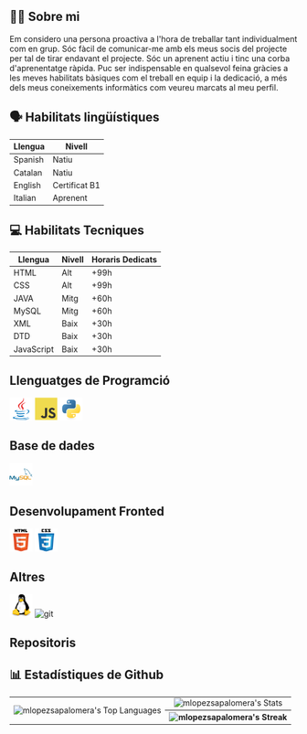 ## 🙋‍♂️ Sobre mi
Em considero una persona proactiva a l'hora de treballar tant individualment com en grup. Sóc fàcil de comunicar-me amb els meus socis del projecte per tal de tirar endavant el projecte. Sóc un aprenent actiu i tinc una corba d'aprenentatge ràpida. Puc ser indispensable en qualsevol feina gràcies a les meves habilitats bàsiques com el treball en equip i la dedicació, a més dels meus coneixements informàtics com veureu marcats al meu perfil.

## 🗣️ Habilitats lingüístiques
| Llengua | Nivell |
|----------|--------|
| Spanish  | Natiu |
| Catalan  | Natiu |
| English  | Certificat B1 |
| Italian  | Aprenent |


## 💻 Habilitats Tecniques
| Llengua | Nivell | Horaris Dedicats |
|----------|----------|----------|
| HTML | Alt | +99h |
| CSS | Alt | +99h |
| JAVA | Mitg | +60h |
| MySQL | Mitg | +60h |
| XML | Baix | +30h |
| DTD | Baix | +30h |
| JavaScript | Baix | +30h |


## Llenguatges de Programció
<p algin="left"> 
  <img src="https://raw.githubusercontent.com/devicons/devicon/master/icons/java/java-original.svg" alt="java" width="40" height="40"/>
  <img src="https://raw.githubusercontent.com/devicons/devicon/master/icons/javascript/javascript-original.svg" alt="java" width="40" height="40"/>
  <img src="https://raw.githubusercontent.com/devicons/devicon/master/icons/python/python-original.svg" alt="python" width="40" height="40"/>
</p>



## Base de dades
<p algin="left"> 
  <img src="https://raw.githubusercontent.com/devicons/devicon/master/icons/mysql/mysql-original-wordmark.svg" alt="mysql" width="40" height="40"/>  <a href="https://www.python.org" target="_blank" rel="noreferrer"> 
  </a>
</p>
  

## Desenvolupament Fronted
<p align="left">
  <img src="https://raw.githubusercontent.com/devicons/devicon/master/icons/html5/html5-original-wordmark.svg" alt="html5" width="40" height="40"/>
    <a href="https://www.java.com" target="_blank" rel="noreferrer"> </a>
  <img src="https://raw.githubusercontent.com/devicons/devicon/master/icons/css3/css3-original-wordmark.svg" alt="css3" width="40" height="40"/>
    <a href="https://git-scm.com/" target="_blank" rel="noreferrer"> </a> 
</p>

## Altres
<p align="left">
  <img src="https://raw.githubusercontent.com/devicons/devicon/master/icons/linux/linux-original.svg" alt="linux" width="40" height="40"/>
      <a href="https://www.mysql.com/" target="_blank" rel="noreferrer"> </a>
  <img src="https://www.vectorlogo.zone/logos/git-scm/git-scm-icon.svg" alt="git" width="40" height="40"/>
      <a href="https://www.w3.org/html/" target="_blank" rel="noreferrer"> </a> 
</p>


## Repositoris


## 📊 Estadístiques de Github
<table>
  <tr>
    <td rowspan="2" align="center"><img src="https://github-readme-stats.vercel.app/api/top-langs/?username=mlopezsapalomera&theme=tokyonight" alt="mlopezsapalomera's Top Languages"></td>
    <td align="center"><img src="https://github-readme-stats.vercel.app/api?username=mlopezsapalomera&theme=vue-dark&show_icons=true&hide_border=true&count_private=true" alt="mlopezsapalomera's Stats"></td>
  </tr>
  <tr>
    <th colspan="2" align="center"><img src="https://github-readme-streak-stats.herokuapp.com/?user=mlopezsapalomera&theme=vue-dark&hide_border=true" alt="mlopezsapalomera's Streak"></th>
  </tr>
</table>



